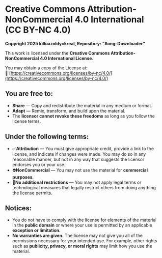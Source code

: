 # **Creative Commons Attribution-NonCommercial 4.0 International (CC BY-NC 4.0)**  

**Copyright 2025 killuazoldyckreal, Repository: "Song-Downloader"**  

This work is licensed under the **Creative Commons Attribution-NonCommercial 4.0 International License**.  

You may obtain a copy of the License at:  
🔗 [https://creativecommons.org/licenses/by-nc/4.0/](https://creativecommons.org/licenses/by-nc/4.0/)  

## **You are free to:**  
- **Share** — Copy and redistribute the material in any medium or format.  
- **Adapt** — Remix, transform, and build upon the material.  
- The **licensor cannot revoke these freedoms** as long as you follow the license terms.  

## **Under the following terms:**  
- ✅**Attribution** — You must give appropriate credit, provide a link to the license, and indicate if changes were made. You may do so in any reasonable manner, but not in any way that suggests the licensor endorses you or your use.  
- ⛔**NonCommercial** — You may not use the material for **commercial purposes**.  
- 📜**No additional restrictions** — You may not apply legal terms or technological measures that legally restrict others from doing anything the license permits.  

## **Notices:**  
- You do not have to comply with the license for elements of the material in the **public domain** or where your use is permitted by an applicable **exception or limitation**.  
- **No warranties are given**. The license may not give you all of the permissions necessary for your intended use. For example, other rights such as **publicity, privacy, or moral rights** may limit how you use the material.  
